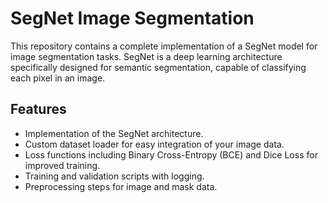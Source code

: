 # SegNet Image Segmentation

This repository contains a complete implementation of a SegNet model for image segmentation tasks. SegNet is a deep learning architecture specifically designed for semantic segmentation, capable of classifying each pixel in an image.


## Features

- Implementation of the SegNet architecture.
- Custom dataset loader for easy integration of your image data.
- Loss functions including Binary Cross-Entropy (BCE) and Dice Loss for improved training.
- Training and validation scripts with logging.
- Preprocessing steps for image and mask data.
